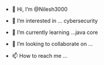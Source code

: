 - 👋 Hi, I’m @Nilesh3000

- 👀 I’m interested in ... cybersecurity
- 🌱 I’m currently learning ...java core
- 💞️ I’m looking to collaborate on ...
- 📫 How to reach me ...

<!---
Nilesh3000/Nilesh3000 is a ✨ special ✨ repository because its `README.md` (this file) appears on your GitHub profile.
You can click the Preview link to take a look at your changes.
--->

